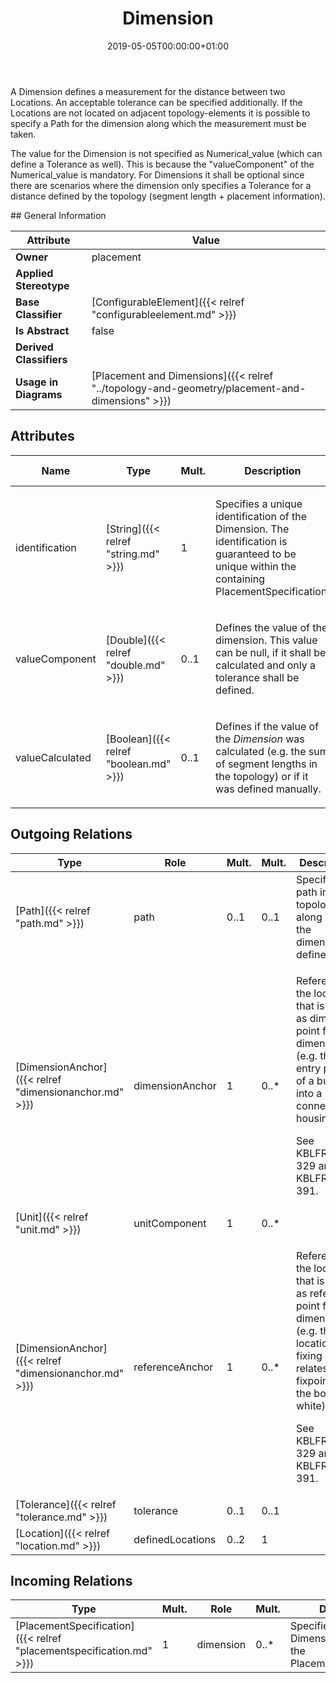﻿---
title: Dimension
toc: false
type: specs
date: "2019-05-05T00:00:00+01:00"
draft: false
menu_name: vec120

# Prev/next pager order (if `docs_section_pager` enabled in `params.toml`)
weight: 
---
<html>   <head>     </head>   <body>     <p> A Dimension defines a measurement for the distance between two Locations. An acceptable tolerance can be specified additionally. If the Locations are not located on adjacent topology-elements it is possible to specify a Path for the dimension along which the measurement must be taken.     </p>      <p> The value for the Dimension is not specified as Numerical_value (which can define a Tolerance as well). This is because the &quot;valueComponent&quot; of the Numerical_value is mandatory. For Dimensions it shall be optional since there are scenarios where the dimension only specifies a Tolerance for a distance defined by the topology (segment length + placement information).       </p>    </body> </html> 
## General Information

| Attribute               | Value |
|-------------------------|-------|
| **Owner**               | placement |
| **Applied Stereotype**  |   |
| **Base Classifier**     | [ConfigurableElement]({{< relref "configurableelement.md" >}})<br/>  |
| **Is Abstract**         | false |
| **Derived Classifiers** |   |
| **Usage in Diagrams**   | [Placement and Dimensions]({{< relref "../topology-and-geometry/placement-and-dimensions" >}})<br/>  |

## Attributes
|  Name  |  Type  |  Mult.  |  Description  |  Owning Classifier  |
|--------|--------|---------|---------------|--------------|
|identification | [String]({{< relref "string.md" >}}) | 1 | <html>   <head>     </head>   <body>     <p> Specifies a unique identification of the Dimension. The identification is guaranteed to be unique within the containing PlacementSpecification.      </p>    </body> </html>  | [Dimension]({{< relref "dimension.md" >}}) |
|valueComponent | [Double]({{< relref "double.md" >}}) | 0..1 | <html>   <head>     </head>   <body>     <p> Defines the value of the dimension. This value can be null, if it shall be calculated and only a tolerance shall be defined.       </p>    </body> </html>  | [Dimension]({{< relref "dimension.md" >}}) |
|valueCalculated | [Boolean]({{< relref "boolean.md" >}}) | 0..1 | <html>   <head>     </head>   <body>     <p> Defines if the value of the <i>Dimension</i> was calculated (e.g. the sum of segment lengths in the topology) or if it was defined manually.       </p>    </body> </html>  | [Dimension]({{< relref "dimension.md" >}}) |

## Outgoing Relations
|    Type  |   Role   |   Mult.   |   Mult.   |   Description   |
|----------|----------|-----------|-----------|-----------------|
| [Path]({{< relref "path.md" >}}) | path | 0..1 | 0..1 | Specifies a path in the topology along which the dimension is defined.   |
| [DimensionAnchor]({{< relref "dimensionanchor.md" >}}) | dimensionAnchor | 1 | 0..* | <html>   <head>     </head>   <body>     <p> References the location that is used as dimension point for the dimensioning (e.g. the entry point of a bundle into a connector housing).     </p>      <p> See KBLFRM-329 and KBLFRM-391.      </p>    </body> </html>  |
| [Unit]({{< relref "unit.md" >}}) | unitComponent | 1 | 0..* |  |
| [DimensionAnchor]({{< relref "dimensionanchor.md" >}}) | referenceAnchor | 1 | 0..* | <html>   <head>     </head>   <body>     <p> References the location that is used as reference point for the dimensioning (e.g. the location of a fixing as this relates to a fixpoint of the body in white).     </p>      <p> See KBLFRM-329 and KBLFRM-391.      </p>    </body> </html>  |
| [Tolerance]({{< relref "tolerance.md" >}}) | tolerance | 0..1 | 0..1 |  |
| [Location]({{< relref "location.md" >}}) | definedLocations | 0..2 | 1 |  |
##  Incoming Relations
|    Type  |   Mult.  |   Role    |   Mult.   |   Description  |
|----------|----------|-----------|-----------|----------------|
| [PlacementSpecification]({{< relref "placementspecification.md" >}}) | 1 | dimension | 0..* | Specifies the Dimensions defined by the PlacementSpecification.  |
